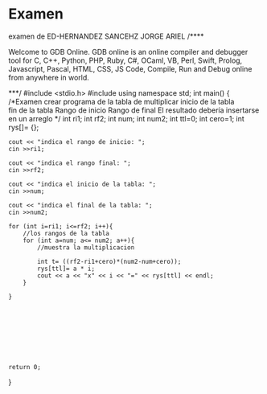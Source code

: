 # Examen
examen de ED-HERNANDEZ SANCEHZ JORGE ARIEL
/****

Welcome to GDB Online.
GDB online is an online compiler and debugger tool for C, C++, Python, PHP, Ruby, 
C#, OCaml, VB, Perl, Swift, Prolog, Javascript, Pascal, HTML, CSS, JS
Code, Compile, Run and Debug online from anywhere in world.

***/
#include <stdio.h>
#include <iostream>
using namespace std;
int main()
{
    /*Examen crear programa de la tabla de multiplicar
     inicio de la tabla  
     fin de la tabla
     Rango de inicio
     Rango de final
     El resultado debería insertarse en un arreglo
     */
    int ri1;
    int rf2;
    int num;
    int num2;
    int ttl=0;
    int cero=1;
    int rys[]= {};
    
    
    
    cout << "indica el rango de inicio: ";
    cin >>ri1;
    
    cout << "indica el rango final: ";
    cin >>rf2; 

    cout << "indica el inicio de la tabla: ";
    cin >>num; 
   
    cout << "indica el final de la tabla: ";
    cin >>num2; 
   
    for (int i=ri1; i<=rf2; i++){
        //los rangos de la tabla
        for (int a=num; a<= num2; a++){
            //muestra la multiplicacion
            
            int t= ((rf2-ri1+cero)*(num2-num+cero));
            rys[ttl]= a * i;
            cout << a << "x" << i << "=" << rys[ttl] << endl;
        }
        
    }
    
    
    
    
    
    
    
    
    
    return 0;
}
